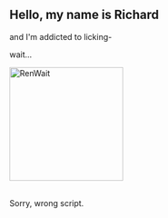 ## Hello, my name is Richard

and I'm addicted to licking-

wait...



<img 	src="https://bit.ly/RenWait-Parchment"
	width="200px"
	alt="RenWait"/>

<br >
Sorry, wrong script.

<br >
